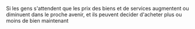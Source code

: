 Si les gens s'attendent que les prix des biens et de services augmentent ou diminuent dans le proche avenir, et ils peuvent decider d'acheter plus ou moins de bien maintenant